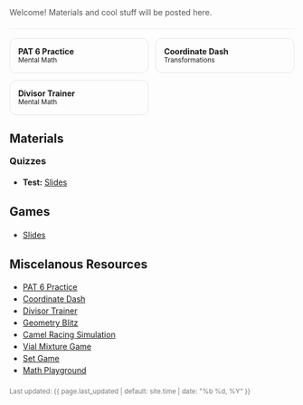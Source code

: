 <!-- Hero -->
<section style="padding:1.25rem 0;border-bottom:1px solid #eee">
  <p style="margin:.25rem 0 0;color:#555">
    Welcome! Materials and cool stuff will be posted here.
  </p>
  <!-- Optional: keep your Schoology/GC join code hidden -->
  <!-- Join code: VPZG-6XVG-9T8JS -->
</section>

<!-- Quick links as “cards” -->
<section style="display:grid;grid-template-columns:repeat(auto-fit,minmax(220px,1fr));gap:.75rem;margin:1rem 0">
  <a class="card" href="https://merrickmath.github.io/PAT.html" style="text-decoration:none;border:1px solid #e6e6e6;border-radius:12px;padding:.9rem">
    <strong>PAT 6 Practice</strong><br><small>Mental Math</small>
  </a>
  <a class="card" href="https://merrickmath.github.io/CoordinateGame.html" style="text-decoration:none;border:1px solid #e6e6e6;border-radius:12px;padding:.9rem">
    <strong>Coordinate Dash</strong><br><small>Transformations</small>
  </a>
  <a class="card" href="https://merrickmath.github.io/Divisors.html" style="text-decoration:none;border:1px solid #e6e6e6;border-radius:12px;padding:.9rem">
    <strong>Divisor Trainer</strong><br><small> Mental Math</small>
  </a>
</section>


<!-- AP Exam -->
<h2 id="exam">Materials</h2>
<!-- Clear static expectations -->
<h3 style="margin-top:1rem">Quizzes</h3>
<ul>
  <li><strong>Test:</strong> <a href="https://merrickmath.github.io/APSTAT/materials/Unit1.pdf">Slides</a> </li>
</ul>



<!-- Materials -->
<h2 id="materials">Games</h2>

<ul>
  <li><a href="https://merrickmath.github.io/APSTAT/materials/Unit1.pdf">Slides</a></li>
</ul>

<!-- Resources -->
<h2 id="resources">Miscelanous Resources</h2>
<ul>
  <li class="linkitem"><a href="https://MerrickMath.github.io/PAT.html" data-ext="true"><span>PAT 6 Practice</span></a></li>
  <li class="linkitem"><a href="https://MerrickMath.github.io/CoordinateGame.html" data-ext="true"><span>Coordinate Dash</span></a></li>
  <li class="linkitem"><a href="https://MerrickMath.github.io/Divisors.html" data-ext="true"><span>Divisor Trainer</span></a></li>
  <li class="linkitem"><a href="https://MerrickMath.github.io/Geometryblitz.html" data-ext="true"><span>Geometry Blitz</span></a></li>
  <li class="linkitem"><a href="https://MerrickMath.github.io/Camelsim.html" data-ext="true"><span>Camel Racing Simulation</span></a></li>
  <li class="linkitem"><a href="https://MerrickMath.github.io/Mixture.html" data-ext="true"><span>Vial Mixture Game</span></a></li>
  <li class="linkitem"><a href="https://playset.netlify.app" data-ext="true"><span>Set Game</span></a></li>
  <li class="linkitem"><a href="https://www.mathplayground.com" target="_blank" rel="noopener"><span>Math Playground</span></a></li>
</ul>

<!-- Footer -->
<p style="color:#777;margin-top:1.25rem">
  <small>Last updated: {{ page.last_updated | default: site.time | date: "%b %d, %Y" }}</small>
</p>

<style>
  /* Light polish without touching your site-wide styles */
  h1,h2 { scroll-margin-top: 80px; }
  .card:hover { box-shadow: 0 4px 16px rgba(0,0,0,.06); border-color:#ddd; }
  ul { line-height: 1.5; }
</style>
